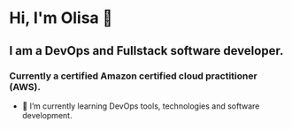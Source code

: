 # Hi, I'm Olisa 👋

## I am a DevOps and Fullstack software developer.
### Currently a certified Amazon certified cloud practitioner (AWS).

- 🌱 I’m currently learning DevOps tools, technologies and software development.
<!--

Here are some ideas to get you started:

- 🔭 I’m currently working on ...
- 🌱 I’m currently learning DevOps tools and technologies
- 👯 I’m looking to collaborate on ...
- 🤔 I’m looking for help with ...
- 💬 Ask me about ...
- 📫 How to reach me: ...
- 😄 Pronouns: ...
- ⚡ Fun fact: ...
-->
